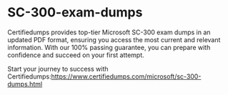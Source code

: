 # SC-300-exam-dumps
Certifiedumps provides top-tier Microsoft SC-300 exam dumps in an updated PDF format, ensuring you access the most current and relevant information. With our 100% passing guarantee, you can prepare with confidence and succeed on your first attempt.

Start your journey to success with Certifiedumps:https://www.certifiedumps.com/microsoft/sc-300-dumps.html
